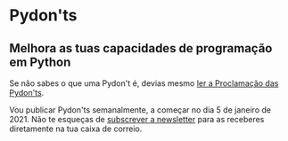 # Pydon'ts

## Melhora as tuas capacidades de programação em Python

Se não sabes o que uma Pydon't é, devias mesmo
[ler a Proclamação das Pydon'ts][manifesto].

Vou publicar Pydon'ts semanalmente, a começar no dia 5 de janeiro de 2021.
Não te esqueças de [subscrever a newsletter][subscribe] para as receberes diretamente
na tua caixa de correio.

[manifesto]: ./pydont-manifesto
[subscribe]: /subscribe
